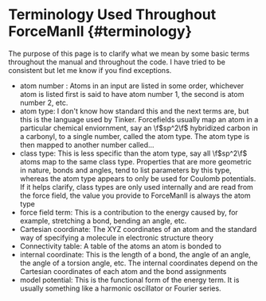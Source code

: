 Terminology Used Throughout ForceManII                            {#terminology}
======================================

The purpose of this page is to clarify what we mean by some basic terms
throughout the manual and throughout the code.  I have tried to be consistent
but let me know if you find exceptions.

- atom number : Atoms in an input are listed in some order, whichever atom is
  listed first is said to have atom number 1, the second is atom number 2, etc.
- atom type: I don't know how standard this and the next terms are, but this
  is the language used by Tinker.  Forcefields usually map
  an atom in a particular chemical enviornment, say an \f$sp^2\f$ hybridized 
  carbon in a carbonyl, to a single number, called the atom type.  The atom type
  is then mapped to another number called...
- class type: This is less specific than the atom type, say all \f$sp^2\f$ atoms
  map to the same class type.  Properties that are more geometric in nature,
  bonds and angles, tend to list parameters by this type, whereas the atom type
  appears to only be used for Coulomb potentials.  If it helps clarify, class
  types are only used internally and are read from the force field, the value
  you provide to ForceManII is always the atom type
- force field term: This is a contribution to the energy caused by, for example,
  stretching a bond, bending an angle, etc.
- Cartesian coordinate: The XYZ coordinates of an atom and the standard way of
  specifying a molecule in electronic structure theory
- Connectivity table: A table of the atoms an atom is bonded to
- internal coordinate: This is the length of a bond, the angle of an angle, the
  angle of a torsion angle, etc. The internal coordinates depend on the
  Cartesian coordinates of each atom and the bond assignments
- model potential: This is the functional form of the energy term.  It is
  usually something like a harmonic oscillator or Fourier series.

